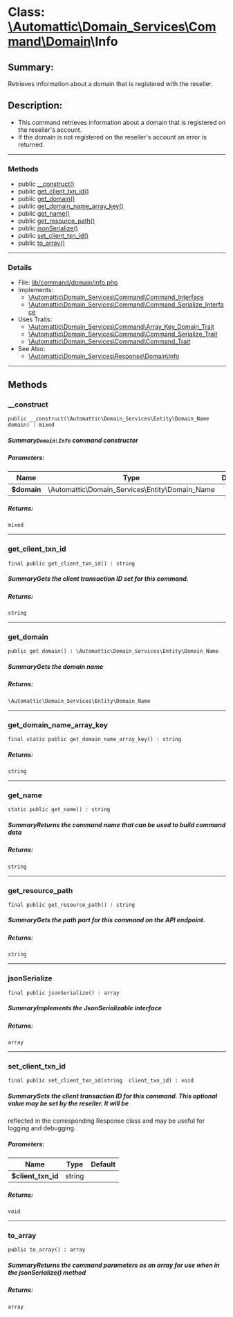 # Class: [\Automattic](../namespaces/automattic.md)[\Domain_Services](../namespaces/automattic-domain-services.md)[\Command](../namespaces/automattic-domain-services-command.md)[\Domain](../namespaces/automattic-domain-services-command-domain.md)\Info

## Summary:

Retrieves information about a domain that is registered with the reseller.

## Description:

- This command retrieves information about a domain that is registered on the reseller's account.
- If the domain is not registered on the reseller's account an error is returned.


---

### Methods

* public [__construct()](#method___construct)
* public [get_client_txn_id()](#method_get_client_txn_id)
* public [get_domain()](#method_get_domain)
* public [get_domain_name_array_key()](#method_get_domain_name_array_key)
* public [get_name()](#method_get_name)
* public [get_resource_path()](#method_get_resource_path)
* public [jsonSerialize()](#method_jsonSerialize)
* public [set_client_txn_id()](#method_set_client_txn_id)
* public [to_array()](#method_to_array)

---

### Details

* File: [lib/command/domain/info.php](../../lib/command/domain/info.php)
* Implements:
  * [\Automattic\Domain_Services\Command\Command_Interface](../classes/Automattic-Domain-Services-Command-Command-Interface.md)
  * [\Automattic\Domain_Services\Command\Command_Serialize_Interface](../classes/Automattic-Domain-Services-Command-Command-Serialize-Interface.md)
* Uses Traits:
  * [\Automattic\Domain_Services\Command\Array_Key_Domain_Trait](../classes/Automattic-Domain-Services-Command-Array-Key-Domain-Trait.md)
  * [\Automattic\Domain_Services\Command\Command_Serialize_Trait](../classes/Automattic-Domain-Services-Command-Command-Serialize-Trait.md)
  * [\Automattic\Domain_Services\Command\Command_Trait](../classes/Automattic-Domain-Services-Command-Command-Trait.md)
* See Also:
  * [\Automattic\Domain_Services\Response\Domain\Info](../classes/Automattic-Domain-Services-Response-Domain-Info.md)

---

## Methods

<a id="method___construct"></a>
### __construct

```
public __construct(\Automattic\Domain_Services\Entity\Domain_Name  domain) : mixed
```

##### Summary`Domain\Info` command constructor
##### Parameters:

| Name | Type | Default |
|------|------|---------|
| **$domain** | \Automattic\Domain_Services\Entity\Domain_Name |  |

##### Returns:

```
mixed
```

---

<a id="method_get_client_txn_id"></a>
### get_client_txn_id

```
final public get_client_txn_id() : string
```

##### SummaryGets the client transaction ID set for this command.
##### Returns:

```
string
```

---

<a id="method_get_domain"></a>
### get_domain

```
public get_domain() : \Automattic\Domain_Services\Entity\Domain_Name
```

##### SummaryGets the domain name
##### Returns:

```
\Automattic\Domain_Services\Entity\Domain_Name
```

---

<a id="method_get_domain_name_array_key"></a>
### get_domain_name_array_key

```
final static public get_domain_name_array_key() : string
```

##### Returns:

```
string
```

---

<a id="method_get_name"></a>
### get_name

```
static public get_name() : string
```

##### SummaryReturns the command name that can be used to build command data
##### Returns:

```
string
```

---

<a id="method_get_resource_path"></a>
### get_resource_path

```
final public get_resource_path() : string
```

##### SummaryGets the path part for this command on the API endpoint.
##### Returns:

```
string
```

---

<a id="method_jsonSerialize"></a>
### jsonSerialize

```
final public jsonSerialize() : array
```

##### SummaryImplements the JsonSerializable interface
##### Returns:

```
array
```

---

<a id="method_set_client_txn_id"></a>
### set_client_txn_id

```
final public set_client_txn_id(string  client_txn_id) : void
```

##### SummarySets the client transaction ID for this command. This optional value may be set by the reseller. It will be
reflected in the corresponding Response class and may be useful for logging and debugging.
##### Parameters:

| Name | Type | Default |
|------|------|---------|
| **$client_txn_id** | string |  |

##### Returns:

```
void
```

---

<a id="method_to_array"></a>
### to_array

```
public to_array() : array
```

##### SummaryReturns the command parameters as an array for use when in the jsonSerialize() method
##### Returns:

```
array
```
